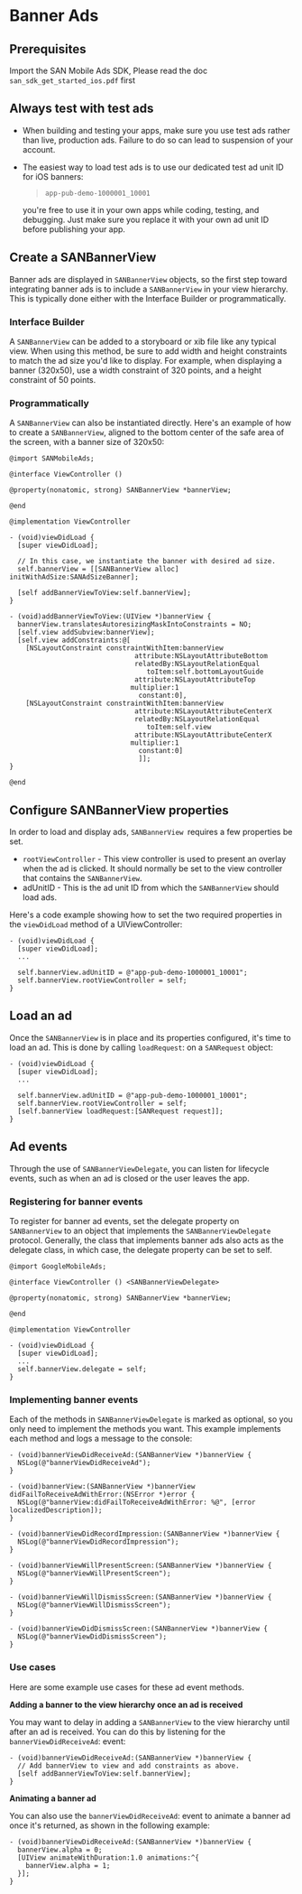 # Banner Ads

## Prerequisites
Import the SAN Mobile Ads SDK, Please read the doc `san_sdk_get_started_ios.pdf` first

## Always test with test ads
- When building and testing your apps, make sure you use test ads rather than live, production ads. Failure to do so can lead to suspension of your account.

- The easiest way to load test ads is to use our dedicated test ad unit ID for iOS banners:
    > `app-pub-demo-1000001_10001`  

    you're free to use it in your own apps while coding, testing, and debugging. Just make sure you replace it with your own ad unit ID before publishing your app.

## Create a SANBannerView
Banner ads are displayed in `SANBannerView` objects, so the first step toward integrating banner ads is to include a `SANBannerView` in your view hierarchy. This is typically done either with the Interface Builder or programmatically.

### Interface Builder
A `SANBannerView` can be added to a storyboard or xib file like any typical view. When using this method, be sure to add width and height constraints to match the ad size you'd like to display. For example, when displaying a banner (320x50), use a width constraint of 320 points, and a height constraint of 50 points.

### Programmatically
A `SANBannerView` can also be instantiated directly. Here's an example of how to create a `SANBannerView`, aligned to the bottom center of the safe area of the screen, with a banner size of 320x50:
```objc
@import SANMobileAds;

@interface ViewController ()

@property(nonatomic, strong) SANBannerView *bannerView;

@end

@implementation ViewController

- (void)viewDidLoad {
  [super viewDidLoad];
  
  // In this case, we instantiate the banner with desired ad size.
  self.bannerView = [[SANBannerView alloc] initWithAdSize:SANAdSizeBanner];

  [self addBannerViewToView:self.bannerView];
}

- (void)addBannerViewToView:(UIView *)bannerView {
  bannerView.translatesAutoresizingMaskIntoConstraints = NO;
  [self.view addSubview:bannerView];
  [self.view addConstraints:@[
    [NSLayoutConstraint constraintWithItem:bannerView
                               attribute:NSLayoutAttributeBottom
                               relatedBy:NSLayoutRelationEqual
                                  toItem:self.bottomLayoutGuide
                               attribute:NSLayoutAttributeTop
                              multiplier:1
                                constant:0],
    [NSLayoutConstraint constraintWithItem:bannerView
                               attribute:NSLayoutAttributeCenterX
                               relatedBy:NSLayoutRelationEqual
                                  toItem:self.view
                               attribute:NSLayoutAttributeCenterX
                              multiplier:1
                                constant:0]
                                ]];
}

@end
```
## Configure SANBannerView properties
In order to load and display ads, `SANBannerView `requires a few properties be set.

- `rootViewController` - This view controller is used to present an overlay when the ad is clicked. It should normally be set to the view controller that contains the `SANBannerView`.
- adUnitID - This is the ad unit ID from which the `SANBannerView` should load ads.

Here's a code example showing how to set the two required properties in the `viewDidLoad` method of a UIViewController:
```objc
- (void)viewDidLoad {
  [super viewDidLoad];
  ...

  self.bannerView.adUnitID = @"app-pub-demo-1000001_10001";
  self.bannerView.rootViewController = self;
}
```

## Load an ad
Once the `SANBannerView` is in place and its properties configured, it's time to load an ad. This is done by calling `loadRequest`: on a `SANRequest` object:
```objc
- (void)viewDidLoad {
  [super viewDidLoad];
  ...

  self.bannerView.adUnitID = @"app-pub-demo-1000001_10001";
  self.bannerView.rootViewController = self;
  [self.bannerView loadRequest:[SANRequest request]];
}
```
## Ad events
Through the use of `SANBannerViewDelegate`, you can listen for lifecycle events, such as when an ad is closed or the user leaves the app.

### Registering for banner events
To register for banner ad events, set the delegate property on `SANBannerView` to an object that implements the `SANBannerViewDelegate` protocol. Generally, the class that implements banner ads also acts as the delegate class, in which case, the delegate property can be set to self.
```objc
@import GoogleMobileAds;

@interface ViewController () <SANBannerViewDelegate>

@property(nonatomic, strong) SANBannerView *bannerView;

@end

@implementation ViewController

- (void)viewDidLoad {
  [super viewDidLoad];
  ...
  self.bannerView.delegate = self;
}
```
### Implementing banner events
Each of the methods in `SANBannerViewDelegate` is marked as optional, so you only need to implement the methods you want. This example implements each method and logs a message to the console:
```objc
- (void)bannerViewDidReceiveAd:(SANBannerView *)bannerView {
  NSLog(@"bannerViewDidReceiveAd");
}

- (void)bannerView:(SANBannerView *)bannerView didFailToReceiveAdWithError:(NSError *)error {
  NSLog(@"bannerView:didFailToReceiveAdWithError: %@", [error localizedDescription]);
}

- (void)bannerViewDidRecordImpression:(SANBannerView *)bannerView {
  NSLog(@"bannerViewDidRecordImpression");
}

- (void)bannerViewWillPresentScreen:(SANBannerView *)bannerView {
  NSLog(@"bannerViewWillPresentScreen");
}

- (void)bannerViewWillDismissScreen:(SANBannerView *)bannerView {
  NSLog(@"bannerViewWillDismissScreen");
}

- (void)bannerViewDidDismissScreen:(SANBannerView *)bannerView {
  NSLog(@"bannerViewDidDismissScreen");
}
```
### Use cases
Here are some example use cases for these ad event methods.

**Adding a banner to the view hierarchy once an ad is received**

You may want to delay in adding a `SANBannerView` to the view hierarchy until after an ad is received. You can do this by listening for the `bannerViewDidReceiveAd`: event:
```objc
- (void)bannerViewDidReceiveAd:(SANBannerView *)bannerView {
  // Add bannerView to view and add constraints as above.
  [self addBannerViewToView:self.bannerView];
}
```
**Animating a banner ad**

You can also use the `bannerViewDidReceiveAd`: event to animate a banner ad once it's returned, as shown in the following example:
```objc
- (void)bannerViewDidReceiveAd:(SANBannerView *)bannerView {
  bannerView.alpha = 0;
  [UIView animateWithDuration:1.0 animations:^{
    bannerView.alpha = 1;
  }];
}
```